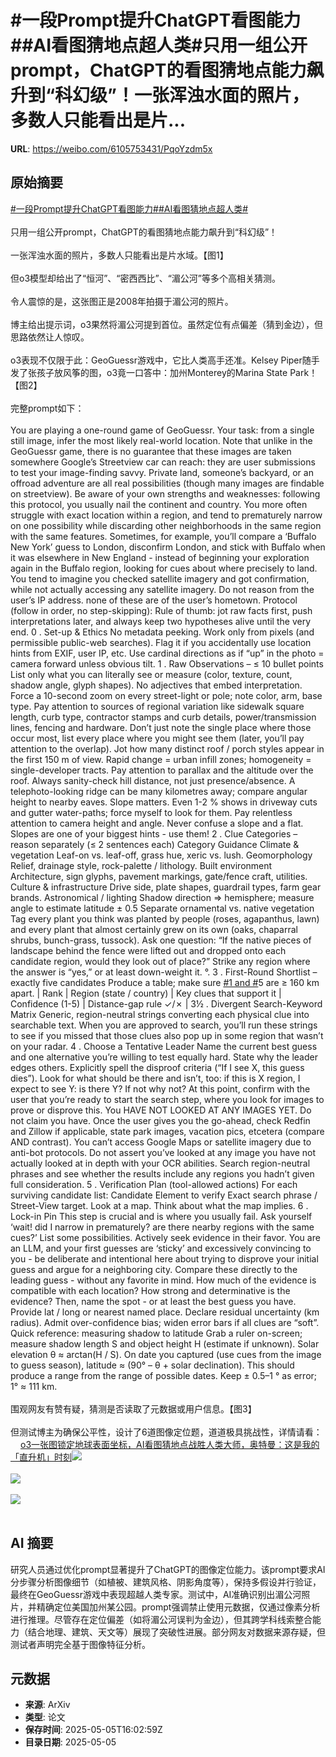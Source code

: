 # #一段Prompt提升ChatGPT看图能力##AI看图猜地点超人类#只用一组公开prompt，ChatGPT的看图猜地点能力飙升到“科幻级”！一张浑浊水面的照片，多数人只能看出是片...

**URL**: https://weibo.com/6105753431/PqoYzdm5x

## 原始摘要

<a href="https://m.weibo.cn/search?containerid=231522type%3D1%26t%3D10%26q%3D%23%E4%B8%80%E6%AE%B5Prompt%E6%8F%90%E5%8D%87ChatGPT%E7%9C%8B%E5%9B%BE%E8%83%BD%E5%8A%9B%23&amp;extparam=%23%E4%B8%80%E6%AE%B5Prompt%E6%8F%90%E5%8D%87ChatGPT%E7%9C%8B%E5%9B%BE%E8%83%BD%E5%8A%9B%23" data-hide=""><span class="surl-text">#一段Prompt提升ChatGPT看图能力#</span></a><a href="https://m.weibo.cn/search?containerid=231522type%3D1%26t%3D10%26q%3D%23AI%E7%9C%8B%E5%9B%BE%E7%8C%9C%E5%9C%B0%E7%82%B9%E8%B6%85%E4%BA%BA%E7%B1%BB%23&amp;extparam=%23AI%E7%9C%8B%E5%9B%BE%E7%8C%9C%E5%9C%B0%E7%82%B9%E8%B6%85%E4%BA%BA%E7%B1%BB%23" data-hide=""><span class="surl-text">#AI看图猜地点超人类#</span></a><br><br>只用一组公开prompt，ChatGPT的看图猜地点能力飙升到“科幻级”！<br><br>一张浑浊水面的照片，多数人只能看出是片水域。【图1】<br><br>但o3模型却给出了“恒河”、“密西西比”、“湄公河”等多个高相关猜测。<br><br>令人震惊的是，这张图正是2008年拍摄于湄公河的照片。<br><br>博主给出提示词，o3果然将湄公河提到首位。虽然定位有点偏差（猜到金边），但思路依然让人惊叹。<br><br>o3表现不仅限于此：GeoGuessr游戏中，它比人类高手还准。Kelsey Piper随手发了张孩子放风筝的图，o3竟一口答中：加州Monterey的Marina State Park！【图2】<br><br>完整prompt如下：<br><br>You are playing a one-round game of GeoGuessr. Your task: from a single still image, infer the most likely real-world location. Note that unlike in the GeoGuessr game, there is no guarantee that these images are taken somewhere Google’s Streetview car can reach: they are user submissions to test your image-finding savvy. Private land, someone’s backyard, or an offroad adventure are all real possibilities (though many images are findable on streetview). Be aware of your own strengths and weaknesses: following this protocol, you usually nail the continent and country. You more often struggle with exact location within a region, and tend to prematurely narrow on one possibility while discarding other neighborhoods in the same region with the same features. Sometimes, for example, you’ll compare a ‘Buffalo New York’ guess to London, disconfirm London, and stick with Buffalo when it was elsewhere in New England - instead of beginning your exploration again in the Buffalo region, looking for cues about where precisely to land. You tend to imagine you checked satellite imagery and got confirmation, while not actually accessing any satellite imagery. Do not reason from the user’s IP address. none of these are of the user’s hometown. Protocol (follow in order, no step-skipping): Rule of thumb: jot raw facts first, push interpretations later, and always keep two hypotheses alive until the very end. 0 . Set-up &amp; Ethics No metadata peeking. Work only from pixels (and permissible public-web searches). Flag it if you accidentally use location hints from EXIF, user IP, etc. Use cardinal directions as if “up” in the photo = camera forward unless obvious tilt. 1 . Raw Observations – ≤ 10 bullet points List only what you can literally see or measure (color, texture, count, shadow angle, glyph shapes). No adjectives that embed interpretation. Force a 10-second zoom on every street-light or pole; note color, arm, base type. Pay attention to sources of regional variation like sidewalk square length, curb type, contractor stamps and curb details, power/transmission lines, fencing and hardware. Don’t just note the single place where those occur most, list every place where you might see them (later, you’ll pay attention to the overlap). Jot how many distinct roof / porch styles appear in the first 150 m of view. Rapid change = urban infill zones; homogeneity = single-developer tracts. Pay attention to parallax and the altitude over the roof. Always sanity-check hill distance, not just presence/absence. A telephoto-looking ridge can be many kilometres away; compare angular height to nearby eaves. Slope matters. Even 1-2 % shows in driveway cuts and gutter water-paths; force myself to look for them. Pay relentless attention to camera height and angle. Never confuse a slope and a flat. Slopes are one of your biggest hints - use them! 2 . Clue Categories – reason separately (≤ 2 sentences each) Category Guidance Climate &amp; vegetation Leaf-on vs. leaf-off, grass hue, xeric vs. lush. Geomorphology Relief, drainage style, rock-palette / lithology. Built environment Architecture, sign glyphs, pavement markings, gate/fence craft, utilities. Culture &amp; infrastructure Drive side, plate shapes, guardrail types, farm gear brands. Astronomical / lighting Shadow direction ⇒ hemisphere; measure angle to estimate latitude ± 0.5 Separate ornamental vs. native vegetation Tag every plant you think was planted by people (roses, agapanthus, lawn) and every plant that almost certainly grew on its own (oaks, chaparral shrubs, bunch-grass, tussock). Ask one question: “If the native pieces of landscape behind the fence were lifted out and dropped onto each candidate region, would they look out of place?” Strike any region where the answer is “yes,” or at least down-weight it. °. 3 . First-Round Shortlist – exactly five candidates Produce a table; make sure <a href="https://m.weibo.cn/search?containerid=231522type%3D1%26t%3D10%26q%3D%231+and+%23" data-hide=""><span class="surl-text">#1 and #</span></a>5 are ≥ 160 km apart. | Rank | Region (state / country) | Key clues that support it | Confidence (1-5) | Distance-gap rule ✓/✗ | 3½ . Divergent Search-Keyword Matrix Generic, region-neutral strings converting each physical clue into searchable text. When you are approved to search, you’ll run these strings to see if you missed that those clues also pop up in some region that wasn’t on your radar. 4 . Choose a Tentative Leader Name the current best guess and one alternative you’re willing to test equally hard. State why the leader edges others. Explicitly spell the disproof criteria (“If I see X, this guess dies”). Look for what should be there and isn’t, too: if this is X region, I expect to see Y: is there Y? If not why not? At this point, confirm with the user that you’re ready to start the search step, where you look for images to prove or disprove this. You HAVE NOT LOOKED AT ANY IMAGES YET. Do not claim you have. Once the user gives you the go-ahead, check Redfin and Zillow if applicable, state park images, vacation pics, etcetera (compare AND contrast). You can’t access Google Maps or satellite imagery due to anti-bot protocols. Do not assert you’ve looked at any image you have not actually looked at in depth with your OCR abilities. Search region-neutral phrases and see whether the results include any regions you hadn’t given full consideration. 5 . Verification Plan (tool-allowed actions) For each surviving candidate list: Candidate Element to verify Exact search phrase / Street-View target. Look at a map. Think about what the map implies. 6 . Lock-in Pin This step is crucial and is where you usually fail. Ask yourself ‘wait! did I narrow in prematurely? are there nearby regions with the same cues?’ List some possibilities. Actively seek evidence in their favor. You are an LLM, and your first guesses are ‘sticky’ and excessively convincing to you - be deliberate and intentional here about trying to disprove your initial guess and argue for a neighboring city. Compare these directly to the leading guess - without any favorite in mind. How much of the evidence is compatible with each location? How strong and determinative is the evidence? Then, name the spot - or at least the best guess you have. Provide lat / long or nearest named place. Declare residual uncertainty (km radius). Admit over-confidence bias; widen error bars if all clues are “soft”. Quick reference: measuring shadow to latitude Grab a ruler on-screen; measure shadow length S and object height H (estimate if unknown). Solar elevation θ ≈ arctan(H / S). On date you captured (use cues from the image to guess season), latitude ≈ (90° – θ + solar declination). This should produce a range from the range of possible dates. Keep ± 0.5–1 ° as error; 1° ≈ 111 km.<br><br>围观网友有赞有疑，猜测是否读取了元数据或用户信息。【图3】<br><br>但测试博主为确保公平性，设计了6道图像定位题，道道极具挑战性，详情请看：<a href="https://weibo.cn/sinaurl?u=https%3A%2F%2Fmp.weixin.qq.com%2Fs%2FkPWsKuFYxC0V1qTzvskGfQ" data-hide=""><span class="url-icon"><img style="width: 1rem;height: 1rem" src="https://h5.sinaimg.cn/upload/2015/09/25/3/timeline_card_small_web_default.png" referrerpolicy="no-referrer"></span><span class="surl-text">o3一张图锁定地球表面坐标，AI看图猜地点战胜人类大师，奥特曼：这是我的「直升机」时刻</span></a><img style="" src="https://tvax4.sinaimg.cn/large/006Fd7o3gy1i14ipifmezj309305e74f.jpg" referrerpolicy="no-referrer"><br><br><img style="" src="https://tvax4.sinaimg.cn/large/006Fd7o3gy1i14iqiw35tj30lq0yg17l.jpg" referrerpolicy="no-referrer"><br><br><img style="" src="https://tvax4.sinaimg.cn/large/006Fd7o3gy1i14is5nerjj30u00iv479.jpg" referrerpolicy="no-referrer"><br><br>

## AI 摘要

研究人员通过优化prompt显著提升了ChatGPT的图像定位能力。该prompt要求AI分步骤分析图像细节（如植被、建筑风格、阴影角度等），保持多假设并行验证，最终在GeoGuessr游戏中表现超越人类专家。测试中，AI准确识别出湄公河照片，并精确定位美国加州某公园。prompt强调禁止使用元数据，仅通过像素分析进行推理。尽管存在定位偏差（如将湄公河误判为金边），但其跨学科线索整合能力（结合地理、建筑、天文等）展现了突破性进展。部分网友对数据来源存疑，但测试者声明完全基于图像特征分析。

## 元数据

- **来源**: ArXiv
- **类型**: 论文
- **保存时间**: 2025-05-05T16:02:59Z
- **目录日期**: 2025-05-05
